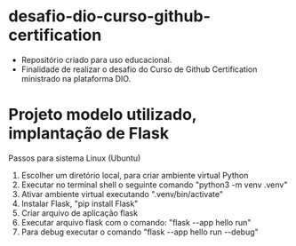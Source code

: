 # desafio-dio-curso-github-certification
- Repositório criado para uso educacional.
- Finalidade de realizar o desafio do Curso de Github Certification ministrado na plataforma DIO.

# Projeto modelo utilizado, implantação de Flask 

Passos para sistema Linux (Ubuntu)
1. Escolher um diretório local, para criar ambiente virtual Python
2. Executar no terminal shell o seguinte comando "python3 -m venv .venv"
3. Ativar ambiente virtual executando ".venv/bin/activate"
4. Instalar Flask, "pip install Flask"
5. Criar arquivo de aplicação flask
6. Executar arquivo flask com o comando: "flask --app hello run"
7. Para debug executar o comando "flask --app hello run --debug"
